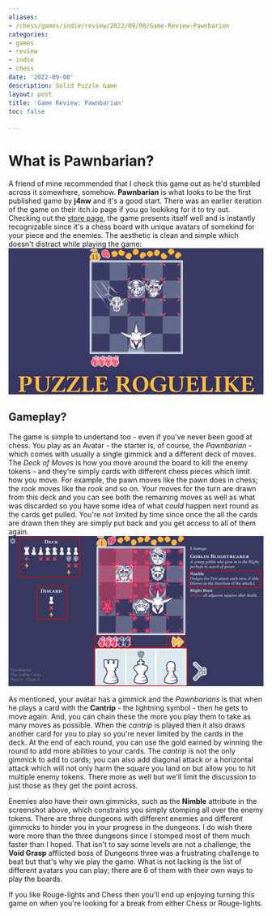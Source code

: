 ```yaml
---
aliases:
- /chess/games/indie/review/2022/09/08/Game-Review-Pawnbarion
categories:
- games
- review
- indie
- chess
date: '2022-09-08'
description: Solid Puzzle Game
layout: post
title: 'Game Review: Pawnbarian'
toc: false

---
```


# What is Pawnbarian?
A friend of mine recommended that I check this game out as he'd stumbled across it somewhere, somehow. **Pawnbarian** is what looks to be the first published game by **j4nw** and it's a good start. There was an earlier iteration of the game on their itch.io page if you go lookikng for it to try out.
Checking out the [store page](https://store.steampowered.com/app/1142080/Pawnbarian/), the game presents itself well and is instantly recognizable since it's a chess board with unique avatars of somekind for your piece and the enemies. The aesthetic is clean and simple which doesn't distract while playing the game:
![Simple Screenshot of the Game](../_images/pawnbarian-review/simple-layout-screenshot.png "The Aesthetic and the Board")


## Gameplay?
The game is simple to undertand too - even if you've never been good at chess. You play as an Avatar - the starter is, of course, the *Pawnbarian* - which comes with usually a single gimmick and a different deck of moves. The *Deck of Moves* is how you move around the board to kill the enemy tokens - and they're simply cards with different chess pieces which limit how you move. For example, the pawn moves like the pawn does in chess; the rook moves like the rook and so on. Your moves for the turn are drawn from this deck and you can see both the remaining moves as well as what was discarded so you have some idea of what *could* happen next round as the cards get pulled. You're not limited by time since once the all the cards are drawn then they are simply put back and you get access to all of them again.
![The Game as it Plays](../_images/pawnbarian-review/the-gameplay-in-practice.png "The Game in Practice")

As mentioned, your avatar has a gimmick and the *Pawnbarians* is that when he plays a card with the **Cantrip** - the lightning symbol - then he gets to move again. And, you can chain these the more you play them to take as many moves as possible. When the *cantrip* is played then it also draws another card for you to play so you're never limited by the cards in the deck. At the end of each round, you can use the gold earned by winning the round to add more abilities to your cards. The *cantrip* is not the only gimmick to add to cards; you can also add diagonal attack or a horizontal attack which will not only harm the square you land on but allow you to hit multiple enemy tokens. There more as well but we'll limit the discussion to just those as they get the point across. 

Enemies also have their own gimmicks, such as the **Nimble** attribute in the screenshot above, which constrains you simply stomping all over the enemy tokens. There are three dungeons with different enemies and different gimmicks to hinder you in your progress in the dungeons. I do wish there were more than the three dungeons since I stomped most of them much faster than I hoped. That isn't to say some levels are not a challenge; the **Void Grasp** afflicted boss of Dungeons three was a frustrating challenge to beat but that's why we play the game. What is not lacking is the list of different avatars you can play; there are 6 of them with their own ways to play the boards.

If you like Rouge-lights and Chess then you'll end up enjoying turning this game on when you're looking for a break from either Chess or Rouge-lights.
